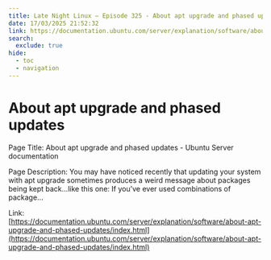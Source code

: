 ```yaml
---
title: Late Night Linux – Episode 325 - About apt upgrade and phased updates
date: 17/03/2025 21:52:32
link: https://documentation.ubuntu.com/server/explanation/software/about-apt-upgrade-and-phased-updates/index.html
search:
  exclude: true
hide:
  - toc
  - navigation
---
```


# About apt upgrade and phased updates

Page Title: About apt upgrade and phased updates - Ubuntu Server documentation

Page Description: You may have noticed recently that updating your system with apt upgrade sometimes produces a weird message about packages being kept back…like this one: If you’ve ever used combinations of package... 

Link: [https://documentation.ubuntu.com/server/explanation/software/about-apt-upgrade-and-phased-updates/index.html](https://documentation.ubuntu.com/server/explanation/software/about-apt-upgrade-and-phased-updates/index.html)